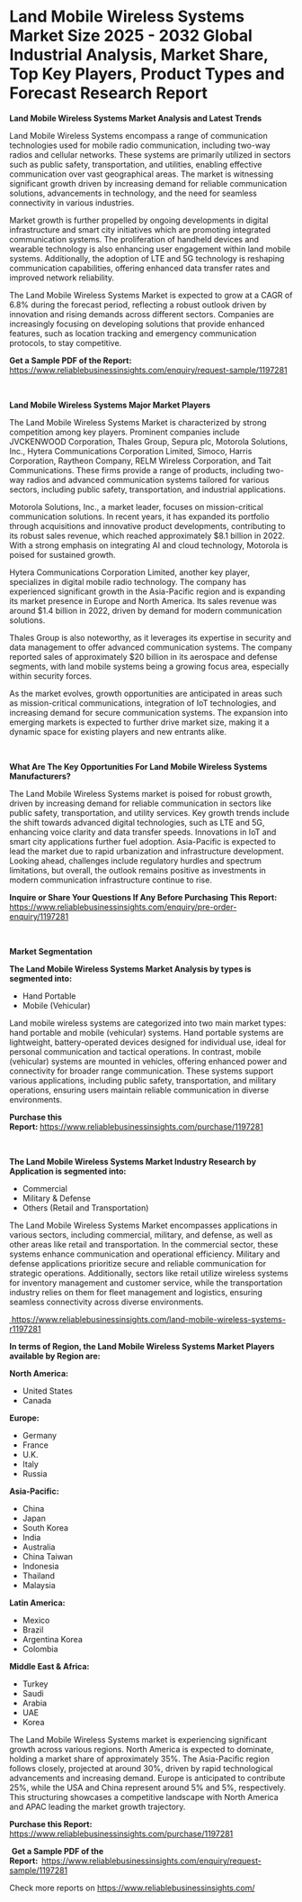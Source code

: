 <p><h1>Land Mobile Wireless Systems Market Size 2025 - 2032 Global Industrial Analysis, Market Share, Top Key Players, Product Types and Forecast Research Report</h1></p><p><strong>Land Mobile Wireless Systems Market Analysis and Latest Trends</strong></p>
<p><p>Land Mobile Wireless Systems encompass a range of communication technologies used for mobile radio communication, including two-way radios and cellular networks. These systems are primarily utilized in sectors such as public safety, transportation, and utilities, enabling effective communication over vast geographical areas. The market is witnessing significant growth driven by increasing demand for reliable communication solutions, advancements in technology, and the need for seamless connectivity in various industries.</p><p>Market growth is further propelled by ongoing developments in digital infrastructure and smart city initiatives which are promoting integrated communication systems. The proliferation of handheld devices and wearable technology is also enhancing user engagement within land mobile systems. Additionally, the adoption of LTE and 5G technology is reshaping communication capabilities, offering enhanced data transfer rates and improved network reliability.</p><p>The Land Mobile Wireless Systems Market is expected to grow at a CAGR of 6.8% during the forecast period, reflecting a robust outlook driven by innovation and rising demands across different sectors. Companies are increasingly focusing on developing solutions that provide enhanced features, such as location tracking and emergency communication protocols, to stay competitive.</p></p>
<p><strong>Get a Sample PDF of the Report:&nbsp;</strong> <a href="https://www.reliablebusinessinsights.com/enquiry/request-sample/1197281?utm_campaign=2301&utm_medium=2&utm_source=Github&utm_content=ia&utm_term=08042025&utm_id=land-mobile-wireless-systems">https://www.reliablebusinessinsights.com/enquiry/request-sample/1197281</a></p>
<p>&nbsp;</p>
<p><strong>Land Mobile Wireless Systems Major Market Players</strong></p>
<p><p>The Land Mobile Wireless Systems Market is characterized by strong competition among key players. Prominent companies include JVCKENWOOD Corporation, Thales Group, Sepura plc, Motorola Solutions, Inc., Hytera Communications Corporation Limited, Simoco, Harris Corporation, Raytheon Company, RELM Wireless Corporation, and Tait Communications. These firms provide a range of products, including two-way radios and advanced communication systems tailored for various sectors, including public safety, transportation, and industrial applications.</p><p>Motorola Solutions, Inc., a market leader, focuses on mission-critical communication solutions. In recent years, it has expanded its portfolio through acquisitions and innovative product developments, contributing to its robust sales revenue, which reached approximately $8.1 billion in 2022. With a strong emphasis on integrating AI and cloud technology, Motorola is poised for sustained growth.</p><p>Hytera Communications Corporation Limited, another key player, specializes in digital mobile radio technology. The company has experienced significant growth in the Asia-Pacific region and is expanding its market presence in Europe and North America. Its sales revenue was around $1.4 billion in 2022, driven by demand for modern communication solutions.</p><p>Thales Group is also noteworthy, as it leverages its expertise in security and data management to offer advanced communication systems. The company reported sales of approximately $20 billion in its aerospace and defense segments, with land mobile systems being a growing focus area, especially within security forces.</p><p>As the market evolves, growth opportunities are anticipated in areas such as mission-critical communications, integration of IoT technologies, and increasing demand for secure communication systems. The expansion into emerging markets is expected to further drive market size, making it a dynamic space for existing players and new entrants alike.</p></p>
<p>&nbsp;</p>
<p><strong>What Are The Key Opportunities For Land Mobile Wireless Systems Manufacturers?</strong></p>
<p><p>The Land Mobile Wireless Systems market is poised for robust growth, driven by increasing demand for reliable communication in sectors like public safety, transportation, and utility services. Key growth trends include the shift towards advanced digital technologies, such as LTE and 5G, enhancing voice clarity and data transfer speeds. Innovations in IoT and smart city applications further fuel adoption. Asia-Pacific is expected to lead the market due to rapid urbanization and infrastructure development. Looking ahead, challenges include regulatory hurdles and spectrum limitations, but overall, the outlook remains positive as investments in modern communication infrastructure continue to rise.</p></p>
<p><strong>Inquire or Share Your Questions If Any Before Purchasing This Report:</strong> <a href="https://www.reliablebusinessinsights.com/enquiry/pre-order-enquiry/1197281?utm_campaign=2301&utm_medium=2&utm_source=Github&utm_content=ia&utm_term=08042025&utm_id=land-mobile-wireless-systems">https://www.reliablebusinessinsights.com/enquiry/pre-order-enquiry/1197281</a></p>
<p>&nbsp;</p>
<p><strong>Market Segmentation</strong></p>
<p><strong>The Land Mobile Wireless Systems Market Analysis by types is segmented into:</strong></p>
<p><ul><li>Hand Portable</li><li>Mobile (Vehicular)</li></ul></p>
<p><p>Land mobile wireless systems are categorized into two main market types: hand portable and mobile (vehicular) systems. Hand portable systems are lightweight, battery-operated devices designed for individual use, ideal for personal communication and tactical operations. In contrast, mobile (vehicular) systems are mounted in vehicles, offering enhanced power and connectivity for broader range communication. These systems support various applications, including public safety, transportation, and military operations, ensuring users maintain reliable communication in diverse environments.</p></p>
<p><strong>Purchase this Report:&nbsp;</strong><a href="https://www.reliablebusinessinsights.com/purchase/1197281?utm_campaign=2301&utm_medium=2&utm_source=Github&utm_content=ia&utm_term=08042025&utm_id=land-mobile-wireless-systems">https://www.reliablebusinessinsights.com/purchase/1197281</a></p>
<p>&nbsp;</p>
<p><strong>The Land Mobile Wireless Systems Market Industry Research by Application is segmented into:</strong></p>
<p><ul><li>Commercial</li><li>Military & Defense</li><li>Others (Retail and Transportation)</li></ul></p>
<p><p>The Land Mobile Wireless Systems Market encompasses applications in various sectors, including commercial, military, and defense, as well as other areas like retail and transportation. In the commercial sector, these systems enhance communication and operational efficiency. Military and defense applications prioritize secure and reliable communication for strategic operations. Additionally, sectors like retail utilize wireless systems for inventory management and customer service, while the transportation industry relies on them for fleet management and logistics, ensuring seamless connectivity across diverse environments.</p></p>
<p><a href="https://www.reliablebusinessinsights.com/land-mobile-wireless-systems-r1197281?utm_campaign=2301&utm_medium=2&utm_source=Github&utm_content=ia&utm_term=08042025&utm_id=land-mobile-wireless-systems">&nbsp;https://www.reliablebusinessinsights.com/land-mobile-wireless-systems-r1197281</a></p>
<p><strong>In terms of Region, the Land Mobile Wireless Systems Market Players available by Region are:</strong></p>
<p>
    <p> <strong> North America: </strong>
        <ul>
            <li>United States</li>
            <li>Canada</li>
        </ul>
        </p> 
    <p> <strong> Europe: </strong>
        <ul>
            <li>Germany</li>
            <li>France</li>
            <li>U.K.</li>
            <li>Italy</li>
            <li>Russia</li>
        </ul>
        </p> 
    <p> <strong> Asia-Pacific: </strong>
        <ul>
            <li>China</li>
            <li>Japan</li>
            <li>South Korea</li>
            <li>India</li>
            <li>Australia</li>
            <li>China Taiwan</li>
            <li>Indonesia</li>
            <li>Thailand</li>
            <li>Malaysia</li>
        </ul>
        </p> 
    <p> <strong> Latin America: </strong>
        <ul>
            <li>Mexico</li>
            <li>Brazil</li>
            <li>Argentina Korea</li>
            <li>Colombia</li>
        </ul>
        </p> 
    <p> <strong> Middle East & Africa: </strong>
        <ul>
            <li>Turkey</li>
            <li>Saudi</li>
            <li>Arabia</li>
            <li>UAE</li>
            <li>Korea</li>
        </ul>
    </p>
    </p>
<p><p>The Land Mobile Wireless Systems market is experiencing significant growth across various regions. North America is expected to dominate, holding a market share of approximately 35%. The Asia-Pacific region follows closely, projected at around 30%, driven by rapid technological advancements and increasing demand. Europe is anticipated to contribute 25%, while the USA and China represent around 5% and 5%, respectively. This structuring showcases a competitive landscape with North America and APAC leading the market growth trajectory.</p></p>
<p><strong>Purchase this Report: </strong><a href="https://www.reliablebusinessinsights.com/purchase/1197281?utm_campaign=2301&utm_medium=2&utm_source=Github&utm_content=ia&utm_term=08042025&utm_id=land-mobile-wireless-systems">https://www.reliablebusinessinsights.com/purchase/1197281</a></p>
<p>&nbsp;<strong>Get a Sample PDF of the Report:&nbsp;&nbsp;</strong><a href="https://www.reliablebusinessinsights.com/enquiry/request-sample/1197281?utm_campaign=2301&utm_medium=2&utm_source=Github&utm_content=ia&utm_term=08042025&utm_id=land-mobile-wireless-systems">https://www.reliablebusinessinsights.com/enquiry/request-sample/1197281</a></p>
<p><strong></strong></p>
<p>Check more reports on <a href="https://www.reliablebusinessinsights.com/?utm_campaign=2301&utm_medium=2&utm_source=Github&utm_content=ia&utm_term=08042025&utm_id=land-mobile-wireless-systems">https://www.reliablebusinessinsights.com/</a></p>